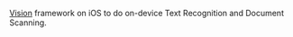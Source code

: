 [Vision](https://developer.apple.com/documentation/vision) framework on iOS to do on-device Text Recognition and Document Scanning.
